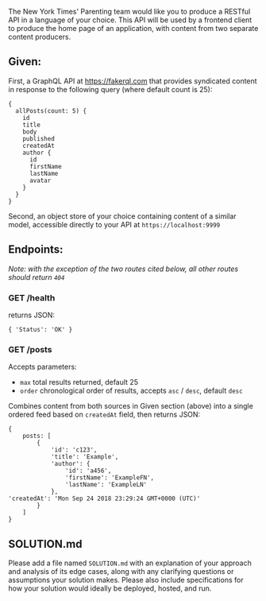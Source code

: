 The New York Times' Parenting team would like you to produce a RESTful API in a language of your choice. This API will be used by a frontend client to produce the home page of an application, with content from two separate content producers.

## Given:

First, a GraphQL API at https://fakerql.com that provides syndicated content in response to the following query (where default count is 25):

```
{
  allPosts(count: 5) {
    id
    title
    body
    published
    createdAt
    author {
      id
      firstName
      lastName
      avatar
    }
  }
}
```

Second, an object store of your choice containing content of a similar model, accessible directly to your API at `https://localhost:9999`

## Endpoints:

_Note: with the exception of the two routes cited below, all other routes should return `404`_

### GET /health

returns JSON:

```
{ 'Status': 'OK' }
```

### GET /posts

Accepts parameters:
- `max` total results returned, default 25
- `order` chronological order of results, accepts `asc` / `desc`, default `desc`

Combines content from both sources in Given section (above) into a single ordered feed based on `createdAt` field, then returns JSON:

```
{
    posts: [
        {
            'id': 'c123',
            'title': 'Example',
            'author': {
                'id': 'a456',
                'firstName': 'ExampleFN',
                'lastName': 'ExampleLN'
            },
'createdAt': 'Mon Sep 24 2018 23:29:24 GMT+0000 (UTC)'
        }
    ]
}
```

## SOLUTION.md

Please add a file named `SOLUTION.md` with an explanation of your approach and analysis of its edge cases, along with any clarifying questions or assumptions your solution makes. Please also include specifications for how your solution would ideally be deployed, hosted, and run.